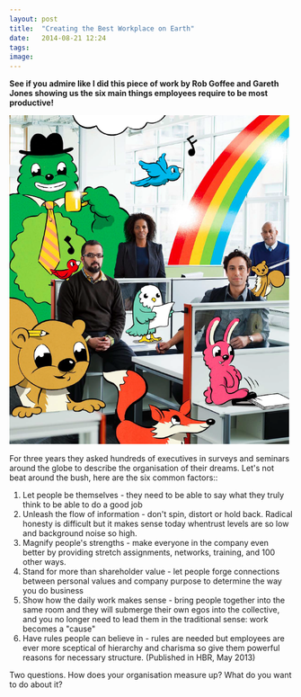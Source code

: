 ```yaml
---
layout: post
title:  "Creating the Best Workplace on Earth"
date:   2014-08-21 12:24
tags: 
image:
---
```


**See if you admire like I did this piece of work by Rob Goffee and Gareth Jones showing us the six main things employees require to be most productive!**

![](/libb/images/best-workplace.png)

For three years they asked hundreds of executives in surveys and seminars around the globe to describe the organisation of their dreams. Let's not beat around the bush, here are the six common factors::

1. Let people be themselves - they need to be able to say what they truly think to be able to do a good job
2. Unleash the flow of information - don't spin, distort or hold back. Radical honesty is difficult but it makes sense today whentrust levels are so low and background noise so high. 
3. Magnify people's strengths - make everyone in the company even better by providing stretch assignments, networks, training, and 100 other ways.
4. Stand for more than shareholder value - let people forge connections between personal values and company purpose to determine the way you do business
5. Show how the daily work makes sense - bring people together into the same room and they will submerge their own egos into the collective, and you no longer need to lead them in the traditional sense: work becomes a "cause"
6. Have rules people can believe in - rules are needed but employees are ever more sceptical of hierarchy and charisma so give them powerful reasons for necessary structure. (Published in HBR, May 2013)

Two questions. How does your organisation measure up? What do you want to do about it?

